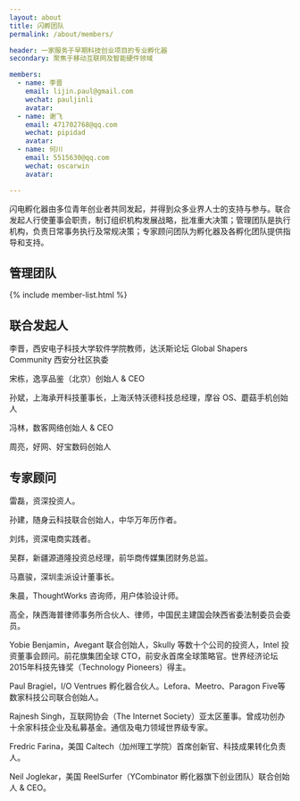```yaml
---
layout: about
title: 闪孵团队
permalink: /about/members/

header: 一家服务于早期科技创业项目的专业孵化器
secondary: 聚焦于移动互联网及智能硬件领域

members:
  - name: 李晋
    email: lijin.paul@gmail.com
    wechat: pauljinli
    avatar: 
  - name: 谢飞
    email: 471702768@qq.com
    wechat: pipidad
    avatar: 
  - name: 何川
    email: 5515630@qq.com
    wechat: oscarwin
    avatar: 

---
```


闪电孵化器由多位青年创业者共同发起，并得到众多业界人士的支持与参与。联合发起人行使董事会职责，制订组织机构发展战略，批准重大决策；管理团队是执行机构，负责日常事务执行及常规决策；专家顾问团队为孵化器及各孵化团队提供指导和支持。

## 管理团队

{% include member-list.html %}

## 联合发起人

李晋，西安电子科技大学软件学院教师，达沃斯论坛 Global Shapers Community 西安分社区执委

宋栋，逸享品鉴（北京）创始人 & CEO

孙斌，上海承开科技董事长，上海沃特沃德科技总经理，摩谷 OS、蘑菇手机创始人

冯林，数客网络创始人 & CEO

周亮，好网、好宝数码创始人

## 专家顾问

雷磊，资深投资人。

孙建，随身云科技联合创始人，中华万年历作者。

刘炜，资深电商实践者。

吴群，新疆源道隆投资总经理，前华商传媒集团财务总监。

马嘉骏，深圳圭派设计董事长。

朱晨，ThoughtWorks 咨询师，用户体验设计师。

高全，陕西海普律师事务所合伙人、律师，中国民主建国会陕西省委法制委员会委员。

Yobie Benjamin，Avegant 联合创始人，Skully 等数十个公司的投资人，Intel 投资董事会顾问。前花旗集团全球 CTO，前安永首席全球策略官。世界经济论坛2015年科技先锋奖（Technology Pioneers）得主。

Paul Bragiel，I/O Ventrues 孵化器合伙人。Lefora、Meetro、Paragon Five等数家科技公司联合创始人。

Rajnesh Singh，互联网协会（The Internet Society）亚太区董事。曾成功创办十余家科技企业及私募基金。通信及电力领域世界级专家。

Fredric Farina，美国 Caltech（加州理工学院）首席创新官、科技成果转化负责人。

Neil Joglekar，美国 ReelSurfer（YCombinator 孵化器旗下创业团队）联合创始人 & CEO。